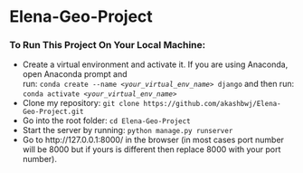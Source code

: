 # Elena-Geo-Project

<h3>To Run This Project On Your Local Machine:</h3>
  <ul>
    <li>Create a virtual environment and activate it. If you are using Anaconda, open Anaconda prompt and <br> run: <code>conda create --name <<em>your_virtual_env_name</em>> django</code> and then run: <code>conda activate <<em>your_virtual_env_name</em>></code></li>
    <li>Clone my repository: <code>git clone https://github.com/akashbwj/Elena-Geo-Project.git</code></li>
    <li>Go into the root folder: <code>cd Elena-Geo-Project</code></li>
    <li>Start the server by running: <code>python manage.py runserver</code></li>
    <li>Go to http://127.0.0.1:8000/ in the browser (in most cases port number will be 8000 but if yours is different then replace 8000 with your port number).</li>
  </ul>
